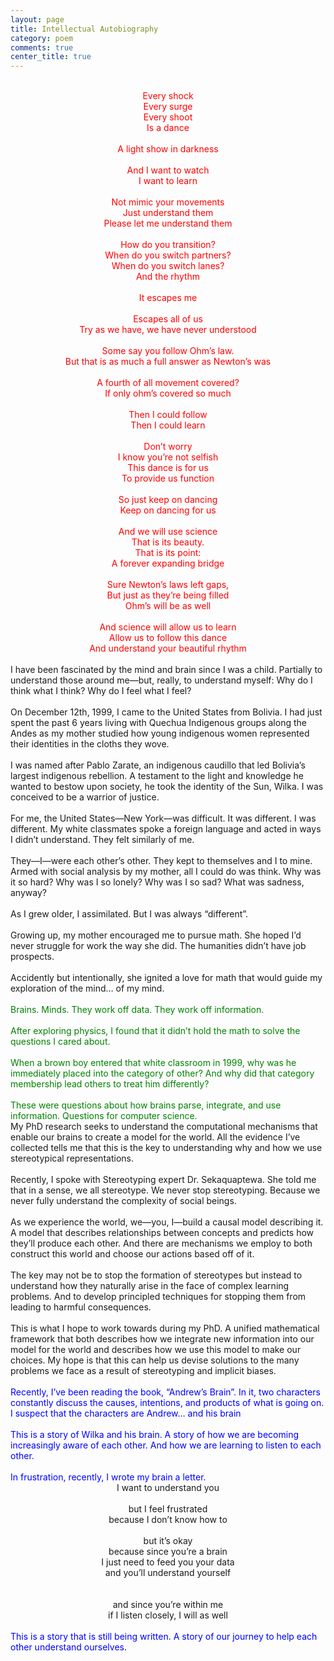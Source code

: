 ```yaml
---
layout: page
title: Intellectual Autobiography
category: poem
comments: true
center_title: true
---
```


<font color="red"> 
<center>
<br>
Every shock <br>
Every surge <br>
Every shoot <br>
Is a dance <br>
<br>
A light show in darkness <br>
<br>
And I want to watch <br>
I want to learn <br>
<br>
Not mimic your movements <br>
Just understand them <br>
Please let me understand them <br>
<br>
How do you transition? <br>
When do you switch partners? <br>
When do you switch lanes? <br>
And the rhythm <br>
<br>
It escapes me <br>
<br>
Escapes all of us <br>
Try as we have, we have never understood <br>
<br>
Some say you follow Ohm’s law. <br>
But that is as much a full answer as Newton’s was <br>
<br>
A fourth of all movement covered? <br>
If only ohm’s covered so much <br>
<br>
Then I could follow <br>
Then I could learn <br>
<br>
Don’t worry <br>
I know you’re not selfish <br>
This dance is for us <br>
To provide us function <br>
<br>
So just keep on dancing <br>
Keep on dancing for us <br>
<br>
And we will use science <br>
That is its beauty. <br>
That is its point: <br>
A forever expanding bridge <br>
<br>
Sure Newton’s laws left gaps, <br>
But just as they’re being filled <br>
Ohm’s will be as well <br>
<br>
And science will allow us to learn <br>
Allow us to follow this dance <br>
And understand your beautiful rhythm <br>
</center>
</font>
<br>
I have been fascinated by the mind and brain since I was a child. Partially to understand those around me—but, really, to understand myself: Why do I think what I think? Why do I feel what I feel?
<br><br>
On December 12th, 1999, I came to the United States from Bolivia. I had just spent the past 6 years living with Quechua Indigenous groups along the Andes as my mother studied how young indigenous women represented their identities in the cloths they wove.
<br><br>
I was named after Pablo Zarate, an indigenous caudillo that led Bolivia’s largest indigenous rebellion. A testament to the light and knowledge he wanted to bestow upon society, he took the identity of the Sun, Wilka. I was conceived to be a warrior of justice.
<br><br>
For me, the United States—New York—was difficult. It was different. I was different. My white classmates spoke a foreign language and acted in ways I didn’t understand. They felt similarly of me.
<br><br>
They—I—were each other’s other. They kept to themselves and I to mine. Armed with social analysis by my mother, all I could do was think. Why was it so hard? Why was I so lonely? Why was I so sad? What was sadness, anyway?
<br><br>
As I grew older, I assimilated. But I was always “different”.
<br><br>
Growing up, my mother encouraged me to pursue math. She hoped I’d never struggle for work the way she did. The humanities didn’t have job prospects.
<br><br>
Accidently but intentionally, she ignited a love for math that would guide my exploration of the mind… of my mind.
<br><br>
<font color='green'>
Brains. Minds. They work off data. They work off information.
<br><br>
After exploring physics, I found that it didn’t hold the math to solve the questions I cared about.
<br><br>
When a brown boy entered that white classroom in 1999, why was he immediately placed into the category of other? And why did that category membership lead others to treat him differently?
<br><br>
These were questions about how brains parse, integrate, and use information. Questions for computer science.
</font>
<br>
My PhD research seeks to understand the computational mechanisms that enable our brains to create a model for the world. All the evidence I’ve collected tells me that this is the key to understanding why and how we use stereotypical representations.
<br><br>
Recently, I spoke with Stereotyping expert Dr. Sekaquaptewa. She told me that in a sense, we all stereotype. We never stop stereotyping. Because we never fully understand the complexity of social beings.
<br><br>
As we experience the world, we—you, I—build a causal model describing it. A model that describes relationships between concepts and predicts how they’ll produce each other. And there are mechanisms we employ to both construct this world and choose our actions based off of it.
<br><br>
The key may not be to stop the formation of stereotypes but instead to understand how they naturally arise in the face of complex learning problems. And to develop principled techniques for stopping them from leading to harmful consequences.
<br><br>
This is what I hope to work towards during my PhD. A unified mathematical framework that both describes how we integrate new information into our model for the world and describes how we use this model to make our choices. My hope is that this can help us devise solutions to the many problems we face as a result of stereotyping and implicit biases.
<br><br>
<font color='blue'>
Recently, I’ve been reading the book, “Andrew’s Brain”. In it, two characters constantly discuss the causes, intentions, and products of what is going on. I suspect that the characters are Andrew… and his brain
<br><br>
This is a story of Wilka and his brain. A story of how we are becoming increasingly aware of each other. And how we are learning to listen to each other.
<br><br>
In frustration, recently, I wrote my brain a letter.
</font>
<br>
<center>
I want to understand you
<br><br>
but I feel frustrated <br>
because I don’t know how to
<br><br>
but it’s okay <br>
because since you’re a brain <br>
I just need to feed you your data <br>
and you’ll understand yourself <br>
<br><br>
and since you’re within me <br>
if I listen closely, I will as well <br>
</center><br>
<font color="blue">
This is a story that is still being written. A story of our journey to help each other understand ourselves.
</font>
